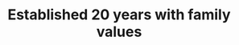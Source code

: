 ---
order: 1
icon: "/icons/foundation.svg"
title: "<b>Established 20 years</b> with family values"
---